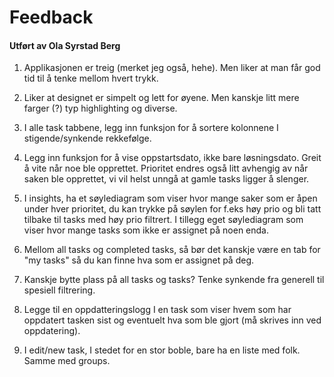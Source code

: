 # Feedback
#### Utført av Ola Syrstad Berg

1. Applikasjonen er treig (merket jeg også, hehe). Men liker at man får god tid til å tenke mellom hvert trykk.

2. Liker at designet er simpelt og lett for øyene. Men kanskje litt mere farger (?) typ highlighting og diverse.

3. I alle task tabbene, legg inn funksjon for å sortere kolonnene I stigende/synkende rekkefølge.

4. Legg inn funksjon for å vise oppstartsdato, ikke bare løsningsdato. Greit å vite når noe ble opprettet. Prioritet endres også litt avhengig av når saken ble opprettet, vi vil helst unngå at gamle tasks ligger å slenger.

5. I insights, ha et søylediagram som viser hvor mange saker som er åpen under hver prioritet, du kan trykke på søylen for f.eks høy prio og bli tatt tilbake til tasks med høy prio filtrert. I tillegg eget søylediagram som viser hvor mange tasks som ikke er assignet på noen enda.

6. Mellom all tasks og completed tasks, så bør det kanskje være en tab for "my tasks" så du kan finne hva som er assignet på deg.

7. Kanskje bytte plass på all tasks og tasks? Tenke synkende fra generell til spesiell filtrering.

8. Legge til en oppdatteringslogg I en task som viser hvem som har oppdatert tasken sist og eventuelt hva som ble gjort (må skrives inn ved oppdatering).

9. I edit/new task, I stedet for en stor boble, bare ha en liste med folk. Samme med groups.